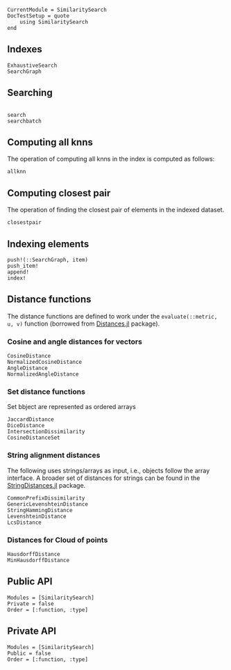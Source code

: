 ```@meta

CurrentModule = SimilaritySearch
DocTestSetup = quote
    using SimilaritySearch
end
```

## Indexes

```@docs
ExhaustiveSearch
SearchGraph
```

## Searching

```@docs

search
searchbatch
```

## Computing all knns
The operation of computing all knns in the index is computed as follows:
```@docs
allknn
```

## Computing closest pair
The operation of finding the closest pair of elements in the indexed dataset.
```@docs
closestpair
```

## Indexing elements
```@docs
push!(::SearchGraph, item)
push_item!
append!
index!
```

## Distance functions
The distance functions are defined to work under the `evaluate(::metric, u, v)` function (borrowed from [Distances.jl](https://github.com/JuliaStats/Distances.jl) package).

### Cosine and angle distances for vectors
```@docs
CosineDistance
NormalizedCosineDistance
AngleDistance
NormalizedAngleDistance
```

### Set distance functions
Set bbject are represented as ordered arrays
```@docs
JaccardDistance
DiceDistance
IntersectionDissimilarity
CosineDistanceSet
```

### String alignment distances
The following uses strings/arrays as input, i.e., objects follow the array interface. A broader set of distances for strings can be found in the [StringDistances.jl](https://github.com/matthieugomez/StringDistances.jl) package.

```@docs
CommonPrefixDissimilarity
GenericLevenshteinDistance
StringHammingDistance
LevenshteinDistance
LcsDistance
```

### Distances for Cloud of points

```@docs
HausdorffDistance
MinHausdorffDistance
``` 

## Public API

```@autodocs
Modules = [SimilaritySearch]
Private = false
Order = [:function, :type]
```

## Private API

```@autodocs
Modules = [SimilaritySearch]
Public = false
Order = [:function, :type]
```